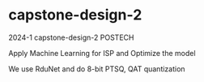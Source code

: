 # capstone-design-2
2024-1 capstone-design-2 POSTECH

Apply Machine Learning for ISP and Optimize the model

We use RduNet and do 8-bit PTSQ, QAT quantization 
